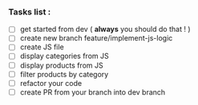 
### Tasks list :

- [ ] get started from dev ( **always** you should do that ! )  
- [ ] create new branch feature/implement-js-logic  
- [ ] create JS file  
- [ ] display categories from JS  
- [ ] display products from JS  
- [ ] filter products by category  
- [ ] refactor your code  
- [ ] create PR from your branch into dev branch  